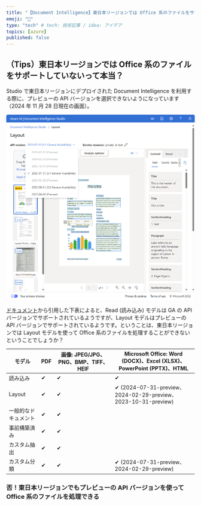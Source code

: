 ```yaml
---
title: "【Document Intelligence】東日本リージョンでは Office 系のファイルをサポートしていないって本当？"
emoji: "🎃"
type: "tech" # tech: 技術記事 / idea: アイデア
topics: [azure]
published: false
---
```


## （Tips）東日本リージョンでは Office 系のファイルをサポートしていないって本当？

Studio で東日本リージョンにデプロイされた Document Intelligence を利用する際に、プレビューの API バージョンを選択できないようになっています（2024 年 11 月 28 日現在の画面）。

![alt text](/images/japaneast-di-support-preview-api/check-supported-api-versions.png)

[ドキュメント](https://learn.microsoft.com/ja-jp/azure/ai-services/document-intelligence/prebuilt/layout?view=doc-intel-4.0.0&tabs=sample-code#input-requirements-v4)から引用した下表によると、Read (読み込み) モデルは GA の API バージョンでサポートされているようですが、Layout モデルはプレビューの API バージョンでサポートされているようです。ということは、東日本リージョンでは Layout モデルを使って Office 系のファイルを処理することができないということでしょうか？

| モデル               | PDF | 画像: JPEG/JPG、PNG、BMP、TIFF、HEIF | Microsoft Office: Word (DOCX)、Excel (XLSX)、PowerPoint (PPTX)、HTML |
| -------------------- | --- | ------------------------------------ | -------------------------------------------------------------------- |
| 読み込み             | ✔   | ✔                                    | ✔                                                                    |
| Layout               | ✔   | ✔                                    | ✔ (2024-07-31-preview、2024-02-29-preview、2023-10-31-preview)       |
| 一般的なドキュメント | ✔   | ✔                                    |                                                                      |
| 事前構築済み         | ✔   | ✔                                    |                                                                      |
| カスタム抽出         | ✔   | ✔                                    |                                                                      |
| カスタム分類         | ✔   | ✔                                    | ✔ (2024-07-31-preview、2024-02-29-preview)                           |

### 否！東日本リージョンでもプレビューの API バージョンを使って Office 系のファイルを処理できる
